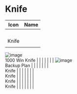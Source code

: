 # Knife

| Icon | Name |
| :--: | :--: | 
| | | | | 
 <br> Knife |   | 
| | | | | 
![image](https://github.com/user-attachments/assets/a03a912f-6f6d-423d-97ba-15820b464573)
 <br> 1000 Win Knife |   | 
| | | | | 
![image](https://github.com/user-attachments/assets/5bcc7ff4-39da-4875-8975-9d37102ca1b1)
 <br> Backup Plan |   | 
| | | | | 
 <br> Knife |   | 
| | | | | 
 <br> Knife |   | 
| | | | | 
 <br> Knife |   | 
| | | | | 
 <br> Knife |   | 
| | | | | 




